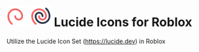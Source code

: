 # <img src="repo-assets/lucide-logo-dark.svg#gh-dark-mode-only" /> <img src="repo-assets/lucide-logo-light.svg#gh-light-mode-only" /> Lucide Icons for Roblox

Utilize the Lucide Icon Set (<https://lucide.dev>) in Roblox
